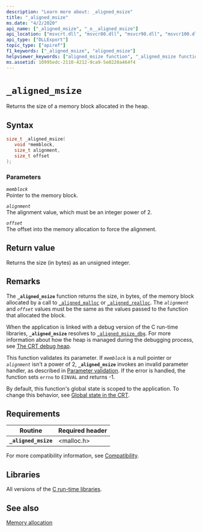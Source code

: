 ```yaml
---
description: "Learn more about: _aligned_msize"
title: "_aligned_msize"
ms.date: "4/2/2020"
api_name: ["_aligned_msize", "_o__aligned_msize"]
api_location: ["msvcrt.dll", "msvcr80.dll", "msvcr90.dll", "msvcr100.dll", "msvcr100_clr0400.dll", "msvcr110.dll", "msvcr110_clr0400.dll", "msvcr120.dll", "msvcr120_clr0400.dll", "ucrtbase.dll", "api-ms-win-crt-heap-l1-1-0.dll"]
api_type: ["DLLExport"]
topic_type: ["apiref"]
f1_keywords: ["_aligned_msize", "aligned_msize"]
helpviewer_keywords: ["aligned_msize function", "_aligned_msize function"]
ms.assetid: 10995edc-2110-4212-9ca9-5e0220a464f4
---
```

# `_aligned_msize`

Returns the size of a memory block allocated in the heap.

## Syntax

```C
size_t _aligned_msize(
   void *memblock,
   size_t alignment,
   size_t offset
);
```

### Parameters

*`memblock`*\
Pointer to the memory block.

*`alignment`*\
The alignment value, which must be an integer power of 2.

*`offset`*\
The offset into the memory allocation to force the alignment.

## Return value

Returns the size (in bytes) as an unsigned integer.

## Remarks

The **`_aligned_msize`** function returns the size, in bytes, of the memory block allocated by a call to [`_aligned_malloc`](aligned-malloc.md) or [`_aligned_realloc`](aligned-realloc.md). The *`alignment`* and *`offset`* values must be the same as the values passed to the function that allocated the block.

When the application is linked with a debug version of the C run-time libraries, **`_aligned_msize`** resolves to [`_aligned_msize_dbg`](aligned-msize-dbg.md). For more information about how the heap is managed during the debugging process, see [The CRT debug heap](/visualstudio/debugger/crt-debug-heap-details).

This function validates its parameter. If *`memblock`* is a null pointer or *`alignment`* isn't a power of 2, **`_aligned_msize`** invokes an invalid parameter handler, as described in [Parameter validation](../parameter-validation.md). If the error is handled, the function sets `errno` to `EINVAL` and returns -1.

By default, this function's global state is scoped to the application. To change this behavior, see [Global state in the CRT](../global-state.md).

## Requirements

| Routine | Required header |
|---|---|
| **`_aligned_msize`** | \<malloc.h> |

For more compatibility information, see [Compatibility](../compatibility.md).

## Libraries

All versions of the [C run-time libraries](../crt-library-features.md).

## See also

[Memory allocation](../memory-allocation.md)
